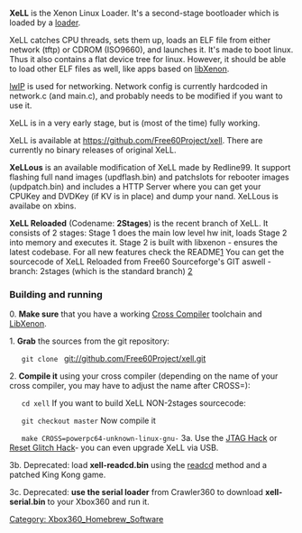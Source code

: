 **XeLL** is the Xenon Linux Loader. It's a second-stage bootloader which
is loaded by a [loader](Run_Code "wikilink").

XeLL catches CPU threads, sets them up, loads an ELF file from either
network (tftp) or CDROM (ISO9660), and launches it. It's made to boot
linux. Thus it also contains a flat device tree for linux. However, it
should be able to load other ELF files as well, like apps based on
[libXenon](libXenon "wikilink").

[lwIP](https://en.wikipedia.org/wiki/LwIP) is used for networking. Network
config is currently hardcoded in network.c (and main.c), and probably
needs to be modified if you want to use it.

XeLL is in a very early stage, but is (most of the time) fully working.

XeLL is available at <https://github.com/Free60Project/xell>. There are
currently no binary releases of original XeLL.

**XeLLous** is an available modification of XeLL made by Redline99. It
support flashing full nand images (updflash.bin) and patchslots for
rebooter images (updpatch.bin) and includes a HTTP Server where you can
get your CPUKey and DVDKey (if KV is in place) and dump your nand.
XeLLous is availabe on xbins.

**XeLL Reloaded** (Codename: **2Stages**) is the recent branch of XeLL.
It consists of 2 stages: Stage 1 does the main low level hw init, loads
Stage 2 into memory and executes it. Stage 2 is built with libxenon -
ensures the latest codebase.
For all new features check the
README[1](https://github.com/Free60Project/xell/blob/2stages/README) You
can get the sourcecode of XeLL Reloaded from Free60 Sourceforge's GIT
aswell - branch: 2stages (which is the standard branch)
[2](https://github.com/Free60Project/xell)

### Building and running

0\. **Make sure** that you have a working [Cross
Compiler](Cross_Compiler "wikilink") toolchain and
[LibXenon](LibXenon "wikilink").

1\. **Grab** the sources from the git repository:

`   git clone ` <git://github.com/Free60Project/xell.git>

2\. **Compile it** using your cross compiler (depending on the name of
your cross compiler, you may have to adjust the name after CROSS=):

 `   cd xell`
If you want to build XeLL NON-2stages sourcecode:

 `   git checkout master`
Now compile it

 `   make CROSS=powerpc64-unknown-linux-gnu-`
3a. Use the [JTAG Hack](JTAG_Hack "wikilink") or [Reset Glitch
Hack](Reset_Glitch_Hack "wikilink")- you can even upgrade XeLL via USB.

3b. Deprecated: load **xell-readcd.bin** using the
[readcd](readcd "wikilink") method and a patched King Kong game.

3c. Deprecated: **use the serial loader** from Crawler360 to download
**xell-serial.bin** to your Xbox360 and run
it.

[Category: Xbox360_Homebrew_Software‏](Category_Xbox360_Homebrew_Software.md‏ "wikilink")
